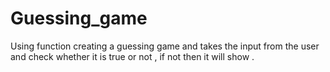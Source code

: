 # Guessing_game
Using function creating a guessing game and takes the input from the user and check whether it is true or not , if not then it will show .

